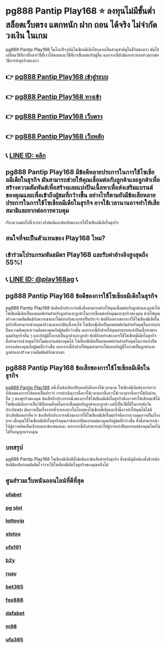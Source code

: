 
# pg888 Pantip Play168 ⭐ ลงทุนไม่มีขั้นต่ำ สล็อตเว็บตรง แตกหนัก ฝาก ถอน ได้จริง ไม่จำกัดวงเงิน ในเกม

pg888 Pantip Play168 ในโลกปัจจุบันโซเชียลมีเดียได้กลายเป็นส่วนสําคัญในชีวิตของเรา มันได้เปลี่ยนวิธีที่เราสื่อสารวิธีที่เราโต้ตอบและวิธีที่เราเชื่อมต่อกับผู้อื่น นอกจากนี้ยังมีผลกระทบอย่างมากต่อวิธีการทําธุรกิจของเรา

## 👉 [pg888 Pantip Play168 เข้าสู่ระบบ](https://bit.ly/3TCj9rY)
## 👉 [pg888 Pantip Play168 ทางเข้า](https://bit.ly/3TCj9rY)
## 👉 [pg888 Pantip Play168 เว็บตรง](https://bit.ly/3TCj9rY)
## 👉 [pg888 Pantip Play168 เว็บหลัก](https://bit.ly/3TCj9rY)
## 📞 [LINE ID: คลิก](https://line.me/R/ti/p/@342mcrfd)

## pg888 Pantip Play168 มีข้อดีหลายประการในการใช้โซเชียลมีเดียในธุรกิจ มันสามารถช่วยให้คุณเชื่อมต่อกับลูกค้าและลูกค้าเพื่อสร้างความสัมพันธ์เพื่อสร้างและแบ่งปันเนื้อหาเพื่อส่งเสริมแบรนด์ของคุณและเพื่อเข้าถึงผู้ชมที่กว้างขึ้น อย่างไรก็ตามยังมีข้อเสียหลายประการในการใช้โซเชียลมีเดียในธุรกิจ อาจใช้เวลานานอาจทําให้เสียสมาธิและยากต่อการควบคุม
เรียงความต่อไปนี้จะกล่าวถึงข้อดีและข้อเสียของการใช้โซเชียลมีเดียในธุรกิจ

## สนใจที่จะเป็นตัวแทนของ Play168 ไหม?
## เข้าร่วมโปรแกรมพันธมิตร Play168 และรับค่าอ้างอิงสูงสุดถึง 55%!
## 📞 [LINE ID: @play168ag](https://bit.ly/3RSGiFl) 📞

## pg888 Pantip Play168 ข้อดีของการใช้โซเชียลมีเดียในธุรกิจ
pg888 Pantip Play168 ข้อดีหลักประการหนึ่งคือสามารถช่วยให้คุณเชื่อมต่อกับลูกค้าและลูกค้าได้ โซเชียลมีเดียเป็นแพลตฟอร์มสําหรับลูกค้าและลูกค้าในการเชื่อมต่อกับคุณและธุรกิจของคุณ ช่วยให้คุณสร้างความสัมพันธ์กับพวกเขาและโต้ตอบกับพวกเขาเป็นประจํา
ข้อดีอีกอย่างของการใช้โซเชียลมีเดียในธุรกิจคือสามารถช่วยคุณสร้างและแบ่งปันเนื้อหาได้ โซเชียลมีเดียเป็นแพลตฟอร์มสําหรับคุณในการแบ่งปันความคิดและความคิดของคุณกับผู้ชมที่กว้างขึ้น นอกจากนี้ยังช่วยให้คุณสามารถแบ่งปันเนื้อหาของคุณกับธุรกิจอื่น ๆ และกับผู้มีโอกาสเป็นลูกค้าและลูกค้า
ข้อดีอีกอย่างของการใช้โซเชียลมีเดียในธุรกิจคือสามารถช่วยคุณโปรโมตแบรนด์ของคุณได้ โซเชียลมีเดียเป็นแพลตฟอร์มสําหรับคุณในการแบ่งปันแบรนด์ของคุณกับผู้ชมที่กว้างขึ้น นอกจากนี้ยังช่วยให้คุณสามารถโต้ตอบกับผู้มีโอกาสเป็นลูกค้าและลูกค้าและสร้างความสัมพันธ์กับพวกเขา

## pg888 Pantip Play168 ข้อเสียของการใช้โซเชียลมีเดียในธุรกิจ
[pg888 Pantip Play168](https://atom.io/packages/pg888-slot) หนึ่งในข้อเสียเปรียบหลักคืออาจใช้เวลานาน โซเชียลมีเดียต้องการการอัปเดตและการโต้ตอบเป็นประจํา การดําเนินการนี้อาจใช้เวลามากซึ่งอาจใช้เวลามากซึ่งอาจใช้กับด้านอื่น ๆ ของธุรกิจของคุณ
ข้อเสียอีกประการหนึ่งของการใช้โซเชียลมีเดียในธุรกิจคืออาจทําให้เสียสมาธิได้ โซเชียลมีเดียอาจเป็นวิธีที่ยอดเยี่ยมในการเชื่อมต่อกับลูกค้าและลูกค้า แต่ก็เป็นวิธีที่ดีในการผัดวันประกันพรุ่ง มันอาจเป็นเรื่องง่ายที่จะหลงทางในโลกของโซเชียลมีเดียและสิ่งนี้อาจทําให้คุณไม่ได้มีประสิทธิผลเท่าที่ควร
ข้อเสียอีกประการหนึ่งของการใช้โซเชียลมีเดียในธุรกิจคือการควบคุมอาจเป็นเรื่องยาก เมื่อคุณใช้โซเชียลมีเดียในธุรกิจคุณกําลังแบ่งปันแบรนด์ของคุณกับผู้ชมที่กว้างขึ้น สิ่งนี้สามารถนําไปสู่ความคิดเห็นเชิงลบและข้อเสนอแนะ นอกจากนี้ยังสามารถนําไปสู่การแบ่งปันแบรนด์ของคุณโดยไม่ได้รับอนุญาตจากคุณ

## บทสรุป
pg888 Pantip Play168 โซเชียลมีเดียมีทั้งข้อดีและข้อเสียสําหรับธุรกิจ สิ่งสําคัญคือต้องชั่งน้ําหนักข้อดีข้อเสียก่อนตัดสินใจว่าจะใช้โซเชียลมีเดียในธุรกิจของคุณหรือไม่

## ศูนย์รวมเว็บพนันออนไลน์ที่ดีที่สุด
### [ufabet](https://atom.io/packages/ufabet)
### [pg slot](https://atom.io/themes/pg%20slot)
### [lottovip](https://atom.io/packages/lottovip)
### [slotxo](https://atom.io/packages/slotxo)
### [ufa191](https://atom.io/packages/ufa191)
### [b2y](https://atom.io/packages/b2y)
### [ruay](https://atom.io/themes/ruay)
### [bet365](https://atom.io/packages/bet365)
### [fox888](https://atom.io/packages/fox888)
### [dafabet](https://atom.io/packages/dafabet)
### [m98](https://atom.io/packages/m98)
### [ufa365](https://atom.io/packages/ufa365)